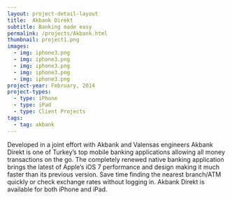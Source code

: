 ```yaml
---
layout: project-detail-layout
title:  Akbank Direkt
subtitle: Banking made easy
permalink: /projects/Akbank.html
thumbnail: project1.png
images:
  - img: iphone3.png
  - img: iphone3.png
  - img: iphone3.png
  - img: iphone3.png
  - img: iphone3.png
project-year: February, 2014
project-types:
  - type: iPhone
  - type: iPad
  - type: Client Projects
tags:
  - tag: akbank
---
```


Developed in a joint effort with Akbank and Valensas engineers Akbank Direkt is one of Turkey’s top mobile banking applications allowing all money transactions on the go. The completely renewed native banking application brings the latest of Apple’s iOS 7 performance and design making it much faster than its previous version. Save time finding the nearest branch/ATM quickly or check exchange rates without logging in.
Akbank Direkt is available for both iPhone and iPad.
